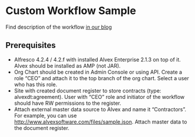 # Custom Workflow Sample

Find description of the workflow [in our blog](http://blog.itdhq.com/post/128650897745/custom-workflow-sample)

## Prerequisites

* Alfresco 4.2.4 / 4.2.f with installed Alvex Enterprise 2.1.3 on top of it. Alvex should be installed as AMP (not JAR).
* Org Chart should be created in Admin Console or using API. Create a role “CEO” and attach it to the top branch of the org chart. Select a user who has this role.
* Site with created document register to store contracts (type: alvexdt:agreement). User with “CEO” role and initiator of the workflow should have RW permissions to the register.
* Attach external master data source to Alvex and name it “Contractors”. For example, you can use http://www.alvexsoftware.com/files/sample.json. Attach master data to the document register.
